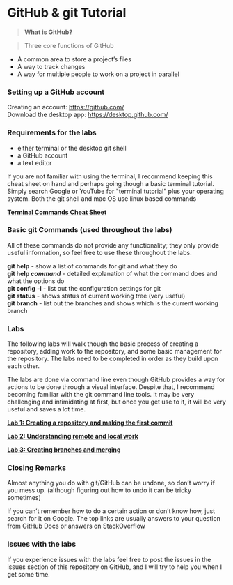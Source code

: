 # GitHub & git Tutorial

> **What is GitHub?**

>Three core functions of GitHub
* A common area to store a project’s files
* A way to track changes
* A way for multiple people to work on a project in parallel


### Setting up a GitHub account

Creating an account: https://github.com/  
Download the desktop app: https://desktop.github.com/

### Requirements for the labs

* either terminal or the desktop git shell
* a GitHub account
* a text editor

If you are not familiar with using the terminal, I recommend keeping this cheat sheet on hand and perhaps going though a basic terminal tutorial. Simply search Google or YouTube for "terminal tutorial" plus your operating system. Both the git shell and mac OS use linux based commands

**[Terminal Commands Cheat Sheet](https://gist.github.com/LeCoupa/122b12050f5fb267e75f)**

### Basic git Commands (used throughout the labs)

All of these commands do not provide any functionality; they only provide useful information, so feel free to use these throughout the labs.

**git help** - show a list of commands for git and what they do  
**git help _command_** - detailed explanation of what the command does and what the options do  
**git config -l** - list out the configuration settings for git  
**git status** - shows status of current working tree (very useful)  
**git branch** - list out the branches and shows which is the current working branch

### Labs

The following labs will walk though the basic process of creating a repository, adding work to the repository, and some basic management for the repository. The labs need to be completed in order as they build upon each other.

The labs are done via command line even though GitHub provides a way for actions to be done through a visual interface. Despite that, I recommend becoming familiar with the git command line tools. It may be very challenging and intimidating at first, but once you get use to it, it will be very useful and saves a lot time.

**[Lab 1: Creating a repository and making the first commit](Lab1.md)**

**[Lab 2: Understanding remote and local work](Lab2.md)**

**[Lab 3: Creating branches and merging](Lab3.md)**

### Closing Remarks

Almost anything you do with git/GitHub can be undone, so don’t worry if you mess up. (although figuring out how to undo it can be tricky sometimes)

If you can’t remember how to do a certain action or don’t know how, just search for it on Google. The top links are usually answers to your question from GitHub Docs or answers on StackOverflow

### Issues with the labs

If you experience issues with the labs feel free to post the issues in the issues section of this repository on GitHub, and I will try to help you when I get some time.
